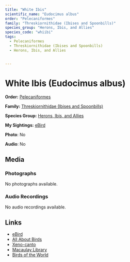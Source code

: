 ```yaml
---
title: "White Ibis"
scientific_name: "Eudocimus albus"
order: "Pelecaniformes"
family: "Threskiornithidae (Ibises and Spoonbills)"
species_group: "Herons, Ibis, and Allies"
species_code: "whiibi"
tags: 
  - Pelecaniformes
  - Threskiornithidae (Ibises and Spoonbills)
  - Herons, Ibis, and Allies
  
  
---
```


# White Ibis (Eudocimus albus)

**Order:** [Pelecaniformes](/tags/pelecaniformes)

**Family:** [Threskiornithidae (Ibises and Spoonbills)](/tags/threskiornithidae-ibises-and-spoonbills)

**Species Group:** [Herons, Ibis, and Allies](/tags/herons-ibis-and-allies)

**My Sightings:** [eBird](https://ebird.org/lifelist?r=world&time=life&spp=whiibi)

**Photo**: No 

**Audio**: No

## Media
### Photographs
No photographs available.

### Audio Recordings
No audio recordings available.

## Links
* [eBird](https://ebird.org/species/whiibi) 
* [All About Birds](https://www.allaboutbirds.org/guide/whiibi) 
* [Xeno-canto](https://www.xeno-canto.org/species/eudocimus-albus) 
* [Macaulay Library](https://search.macaulaylibrary.org/catalog?taxonCode=whiibi&sort=rating_rank_desc)
* [Birds of the World](https://birdsoftheworld.org/bow/species/whiibi)
